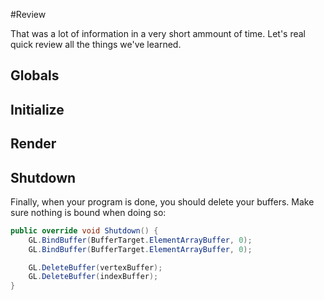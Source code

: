 #Review

That was a lot of information in a very short ammount of time. Let's real quick review all the things we've learned.

## Globals

## Initialize


## Render

## Shutdown

Finally, when your program is done, you should delete your buffers. Make sure nothing is bound when doing so:

```cs
public override void Shutdown() {
    GL.BindBuffer(BufferTarget.ElementArrayBuffer, 0);
    GL.BindBuffer(BufferTarget.ElementArrayBuffer, 0);

    GL.DeleteBuffer(vertexBuffer);
    GL.DeleteBuffer(indexBuffer);
}
```